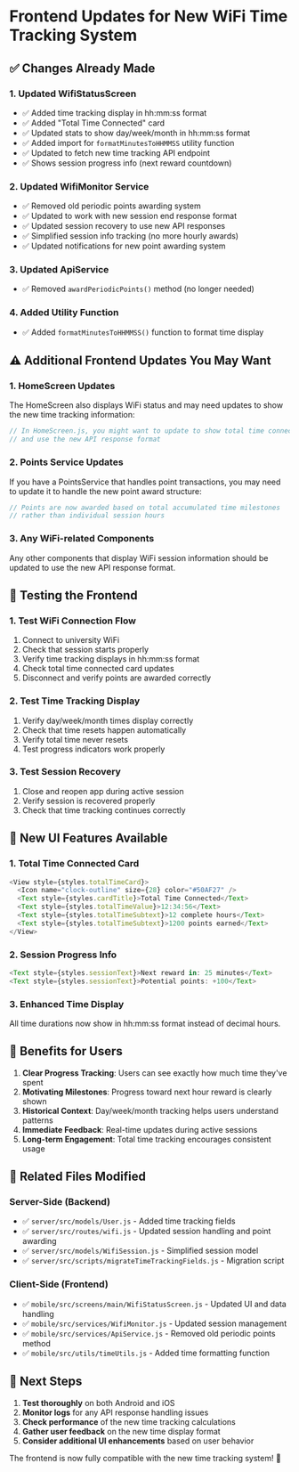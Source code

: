 # Frontend Updates for New WiFi Time Tracking System

## ✅ Changes Already Made

### 1. **Updated WifiStatusScreen** 
- ✅ Added time tracking display in hh:mm:ss format  
- ✅ Added "Total Time Connected" card
- ✅ Updated stats to show day/week/month in hh:mm:ss format
- ✅ Added import for `formatMinutesToHHMMSS` utility function
- ✅ Updated to fetch new time tracking API endpoint
- ✅ Shows session progress info (next reward countdown)

### 2. **Updated WifiMonitor Service**
- ✅ Removed old periodic points awarding system
- ✅ Updated to work with new session end response format
- ✅ Updated session recovery to use new API responses
- ✅ Simplified session info tracking (no more hourly awards)
- ✅ Updated notifications for new point awarding system

### 3. **Updated ApiService**
- ✅ Removed `awardPeriodicPoints()` method (no longer needed)

### 4. **Added Utility Function**
- ✅ Added `formatMinutesToHHMMSS()` function to format time display

## ⚠️ Additional Frontend Updates You May Want

### 1. **HomeScreen Updates**
The HomeScreen also displays WiFi status and may need updates to show the new time tracking information:

```javascript
// In HomeScreen.js, you might want to update to show total time connected
// and use the new API response format
```

### 2. **Points Service Updates**
If you have a PointsService that handles point transactions, you may need to update it to handle the new point award structure:

```javascript
// Points are now awarded based on total accumulated time milestones
// rather than individual session hours
```

### 3. **Any WiFi-related Components**
Any other components that display WiFi session information should be updated to use the new API response format.

## 🔧 Testing the Frontend

### 1. **Test WiFi Connection Flow**
1. Connect to university WiFi
2. Check that session starts properly
3. Verify time tracking displays in hh:mm:ss format
4. Check total time connected card updates
5. Disconnect and verify points are awarded correctly

### 2. **Test Time Tracking Display**
1. Verify day/week/month times display correctly  
2. Check that time resets happen automatically
3. Verify total time never resets
4. Test progress indicators work properly

### 3. **Test Session Recovery**
1. Close and reopen app during active session
2. Verify session is recovered properly
3. Check that time tracking continues correctly

## 📱 New UI Features Available

### 1. **Total Time Connected Card**
```javascript
<View style={styles.totalTimeCard}>
  <Icon name="clock-outline" size={28} color="#50AF27" />
  <Text style={styles.cardTitle}>Total Time Connected</Text>
  <Text style={styles.totalTimeValue}>12:34:56</Text>
  <Text style={styles.totalTimeSubtext}>12 complete hours</Text>
  <Text style={styles.totalTimeSubtext}>1200 points earned</Text>
</View>
```

### 2. **Session Progress Info**
```javascript
<Text style={styles.sessionText}>Next reward in: 25 minutes</Text>
<Text style={styles.sessionText}>Potential points: +100</Text>
```

### 3. **Enhanced Time Display**
All time durations now show in hh:mm:ss format instead of decimal hours.

## 🎯 Benefits for Users

1. **Clear Progress Tracking**: Users can see exactly how much time they've spent
2. **Motivating Milestones**: Progress toward next hour reward is clearly shown
3. **Historical Context**: Day/week/month tracking helps users understand patterns
4. **Immediate Feedback**: Real-time updates during active sessions
5. **Long-term Engagement**: Total time tracking encourages consistent usage

## 🔗 Related Files Modified

### Server-Side (Backend)
- ✅ `server/src/models/User.js` - Added time tracking fields
- ✅ `server/src/routes/wifi.js` - Updated session handling and point awarding
- ✅ `server/src/models/WifiSession.js` - Simplified session model
- ✅ `server/src/scripts/migrateTimeTrackingFields.js` - Migration script

### Client-Side (Frontend)
- ✅ `mobile/src/screens/main/WifiStatusScreen.js` - Updated UI and data handling
- ✅ `mobile/src/services/WifiMonitor.js` - Updated session management
- ✅ `mobile/src/services/ApiService.js` - Removed old periodic points method
- ✅ `mobile/src/utils/timeUtils.js` - Added time formatting function

## 🚀 Next Steps

1. **Test thoroughly** on both Android and iOS
2. **Monitor logs** for any API response handling issues
3. **Check performance** of the new time tracking calculations
4. **Gather user feedback** on the new time display format
5. **Consider additional UI enhancements** based on user behavior

The frontend is now fully compatible with the new time tracking system! 🎉 